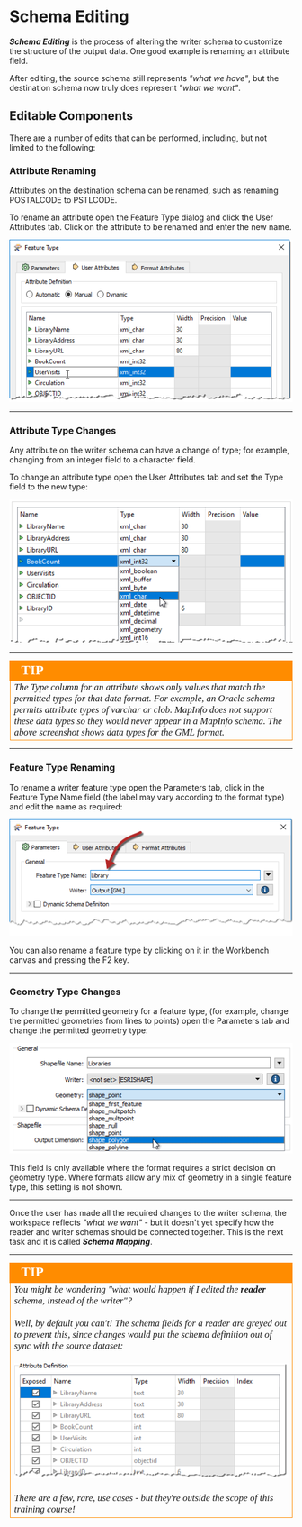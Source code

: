 # Schema Editing

***Schema Editing*** is the process of altering the writer schema to customize the structure of the output data. One good example is renaming an attribute field.

After editing, the source schema still represents *"what we have"*, but the destination schema now truly does represent *"what we want"*.


## Editable Components
There are a number of edits that can be performed, including, but not limited to the following:

### Attribute Renaming
Attributes on the destination schema can be renamed, such as renaming POSTALCODE to PSTLCODE.

To rename an attribute open the Feature Type dialog and click the User Attributes tab. Click on the attribute to be renamed and enter the new name.

![](./Images/Img2.008.WriterFeatureTypeEditAttr.png)

---

### Attribute Type Changes
Any attribute on the writer schema can have a change of type; for example, changing from an integer field to a character field.

To change an attribute type open the User Attributes tab and set the Type field to the new type:

![](./Images/Img2.009.WriterFeatureTypeEditAttrType.png)

---

<!--Tip Section-->

<table style="border-spacing: 0px">
<tr>
<td style="vertical-align:middle;background-color:darkorange;border: 2px solid darkorange">
<i class="fa fa-info-circle fa-lg fa-pull-left fa-fw" style="color:white;padding-right: 12px;vertical-align:text-top"></i>
<span style="color:white;font-size:x-large;font-weight: bold;font-family:serif">TIP</span>
</td>
</tr>

<tr>
<td style="border: 1px solid darkorange">
<span style="font-family:serif; font-style:italic; font-size:larger">
The Type column for an attribute shows only values that match the permitted types for that data format. For example, an Oracle schema permits attribute types of varchar or clob. MapInfo does not support these data types so they would never appear in a MapInfo schema. The above screenshot shows data types for the GML format.
</span>
</td>
</tr>
</table>

---

### Feature Type Renaming
To rename a writer feature type open the Parameters tab, click in the Feature Type Name field (the label may vary according to the format type) and edit the name as required:

![](./Images/Img2.010.WriterFeatureTypeEditName.png)

You can also rename a feature type by clicking on it in the Workbench canvas and pressing the F2 key.

---

### Geometry Type Changes
To change the permitted geometry for a feature type, (for example, change the permitted geometries from lines to points) open the Parameters tab and change the permitted geometry type:

![](./Images/Img2.011.WriterFeatureTypeGeometry.png)

This field is only available where the format requires a strict decision on geometry type. Where formats allow any mix of geometry in a single feature type, this setting is not shown.

---

Once the user has made all the required changes to the writer schema, the workspace reflects *"what we want"* - but it doesn't yet specify how the reader and writer schemas should be connected together. This is the next task and it is called ***Schema Mapping***.

---

<!--Tip Section-->

<table style="border-spacing: 0px">
<tr>
<td style="vertical-align:middle;background-color:darkorange;border: 2px solid darkorange">
<i class="fa fa-info-circle fa-lg fa-pull-left fa-fw" style="color:white;padding-right: 12px;vertical-align:text-top"></i>
<span style="color:white;font-size:x-large;font-weight: bold;font-family:serif">TIP</span>
</td>
</tr>

<tr>
<td style="border: 1px solid darkorange">
<span style="font-family:serif; font-style:italic; font-size:larger">
You might be wondering "what would happen if I edited the <strong>reader</strong> schema, instead of the writer"?
<br><br>Well, by default you can't! The schema fields for a reader are greyed out to prevent this, since changes would put the schema definition out of sync with the source dataset:
<br><br><img src="./Images/Img2.012.GrayedOutFeatureAttrs.png">
<br><br>There are a few, rare, use cases - but they're outside the scope of this training course!
</span>
</td>
</tr>
</table>
